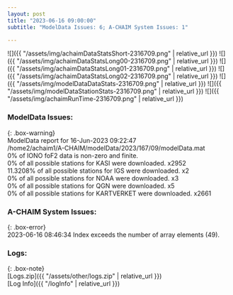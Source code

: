 ```yaml
---
layout: post
title: "2023-06-16 09:00:00"
subtitle: "ModelData Issues: 6; A-CHAIM System Issues: 1"

---
```


![]({{ "/assets/img/achaimDataStatsShort-2316709.png" | relative_url }})
![]({{ "/assets/img/achaimDataStatsLong00-2316709.png" | relative_url }})
![]({{ "/assets/img/achaimDataStatsLong01-2316709.png" | relative_url }})
![]({{ "/assets/img/achaimDataStatsLong02-2316709.png" | relative_url }})
![]({{ "/assets/img/modelDataDataStats-2316709.png" | relative_url }})
![]({{ "/assets/img/modelDataStationStats-2316709.png" | relative_url }})
![]({{ "/assets/img/achaimRunTime-2316709.png" | relative_url }})


### ModelData Issues:  
  
{: .box-warning}  
 ModelData report for 16-Jun-2023 09:22:47   
 /home2/achaim1/A-CHAIM/modelData/2023/167/09/modelData.mat   
 0% of IONO foF2 data is non-zero and finite.   
 0% of all possible stations for KASI were downloaded. x2952   
 11.3208% of all possible stations for IGS were downloaded. x2   
 0% of all possible stations for NOAA were downloaded. x3   
 0% of all possible stations for QGN were downloaded. x5   
 0% of all possible stations for KARTVERKET were downloaded. x2661   
  
### A-CHAIM System Issues:  
  
{: .box-error}  
2023-06-16 08:46:34 Index exceeds the number of array elements (49).  

### Logs:  
  
{: .box-note}  
[Logs.zip]({{ "/assets/other/logs.zip" | relative_url }})  
[Log Info]({{ "/logInfo" | relative_url }})  
